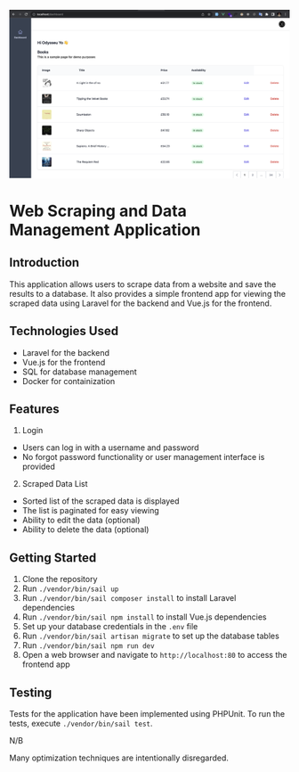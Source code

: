 <p align="center">
<img src="Screenshot.png" alt="Build Status">
</p>

# Web Scraping and Data Management Application

## Introduction

This application allows users to scrape data from a website and save the results to a database. It also provides a simple frontend app for viewing the scraped data using Laravel for the backend and Vue.js for the frontend.

## Technologies Used

- Laravel for the backend
- Vue.js for the frontend
- SQL for database management
- Docker for containization

## Features

1. Login
- Users can log in with a username and password
- No forgot password functionality or user management interface is provided

2. Scraped Data List
- Sorted list of the scraped data is displayed
- The list is paginated for easy viewing
- Ability to edit the data (optional)
- Ability to delete the data (optional)

## Getting Started

1. Clone the repository
2. Run `./vendor/bin/sail up`
2. Run `./vendor/bin/sail composer install` to install Laravel dependencies
3. Run `./vendor/bin/sail npm install` to install Vue.js dependencies
4. Set up your database credentials in the `.env` file
5. Run `./vendor/bin/sail artisan migrate` to set up the database tables
7. Run `./vendor/bin/sail npm run dev`
7. Open a web browser and navigate to `http://localhost:80` to access the frontend app

## Testing

Tests for the application have been implemented using PHPUnit. To run the tests, execute `./vendor/bin/sail test`.

N/B

Many optimization techniques are intentionally disregarded. 
